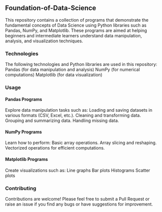 ## Foundation-of-Data-Science
This repository contains a collection of programs that demonstrate the fundamental concepts of Data Science using Python libraries such as Pandas, NumPy, and Matplotlib. These programs are aimed at helping beginners and intermediate learners understand data manipulation, analysis, and visualization techniques.

### Technologies
The following technologies and Python libraries are used in this repository:
Pandas (for data manipulation and analysis)
NumPy (for numerical computations)
Matplotlib (for data visualization)

### Usage
#### Pandas Programs
Explore data manipulation tasks such as:
Loading and saving datasets in various formats (CSV, Excel, etc.).
Cleaning and transforming data.
Grouping and summarizing data.
Handling missing data.
#### NumPy Programs
Learn how to perform:
Basic array operations.
Array slicing and reshaping.
Vectorized operations for efficient computations.
#### Matplotlib Programs
Create visualizations such as:
Line graphs
Bar plots
Histograms
Scatter plots

### Contributing
Contributions are welcome! Please feel free to submit a Pull Request or raise an issue if you find any bugs or have suggestions for improvement.

